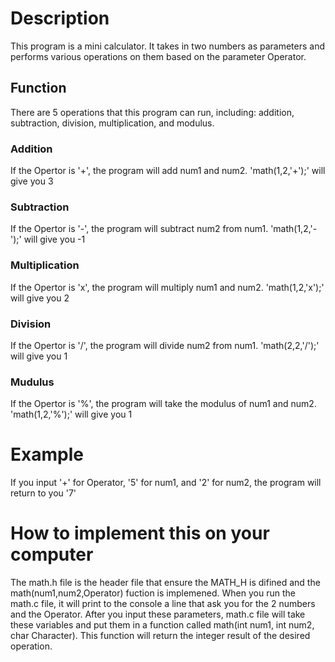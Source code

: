 # Description
This program is a mini calculator. 
It takes in two numbers as parameters and performs various operations on them based on the parameter Operator.

## Function
There are 5 operations that this program can run, including: addition, subtraction, division, multiplication, and modulus. 
### Addition
If the Opertor is '+', the program will add num1 and num2. 
'math(1,2,'+');' 
will give you 3
### Subtraction
If the Opertor is '-', the program will subtract num2 from num1.
'math(1,2,'-');' 
will give you -1
### Multiplication
If the Opertor is 'x', the program will multiply num1 and num2.
'math(1,2,'x');' 
will give you 2
### Division
If the Opertor is '/', the program will divide num2 from num1.
'math(2,2,'/');' 
will give you 1
### Mudulus
If the Opertor is '%', the program will take the modulus of num1 and num2.
'math(1,2,'%');' 
will give you 1

# Example
If you input '+' for Operator, '5' for num1, and '2' for num2, the program will return to you '7' 
# How to implement this on your computer
The math.h file is the header file that ensure the MATH_H is difined and the math(num1,num2,Operator) fuction is implemened. 
When you run the math.c file, it will print to the console a line that ask you for the 2 numbers and the Operator. 
After you input these parameters, math.c file will take these variables and put them in a function called math(int num1, int num2, char Character). This function will return the integer result of the desired operation.